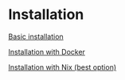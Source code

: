 # Installation

[Basic installation](./basic_installation.md)

[Installation with Docker](./docker_installation.md)

[Installation with Nix (best option)](./nix_installation.md)
